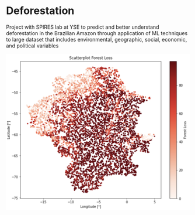 # Deforestation

Project with SPIRES lab at YSE to predict and better understand deforestation in the Brazilian Amazon through application of ML techniques to large dataset that includes environmental, geographic, social, economic, and political variables


![](https://github.com/aulichney/Deforestation/blob/main/forest_loss.png)
